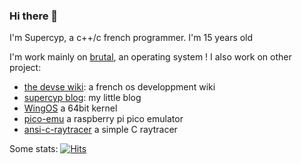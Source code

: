 ### Hi there 👋
I'm Supercyp, a c++/c french programmer. I'm 15 years old 

I'm work mainly on [brutal](https://github.com/brutal-org/brutal), an operating system !
I also work on other project: 
- [the devse wiki](https://devse.wiki/): a french os developpment wiki
- [supercyp blog](https://supercip971.github.io): my little blog
- [WingOS](https://github.com/Supercip971/WingOS_x64) a 64bit kernel
- [pico-emu](https://github.com/Supercip971/pico-emu) a raspberry pi pico emulator
- [ansi-c-raytracer](https://github.com/Supercip971/ansi-c-raytracer) a simple C raytracer 


Some stats:
[![Hits](https://hits.seeyoufarm.com/api/count/incr/badge.svg?url=https%3A%2F%2Fgithub.com%2FSupercip971&count_bg=%2379C83D&title_bg=%23555555&icon=&icon_color=%23E7E7E7&title=hits&edge_flat=false)](https://hits.seeyoufarm.com)
